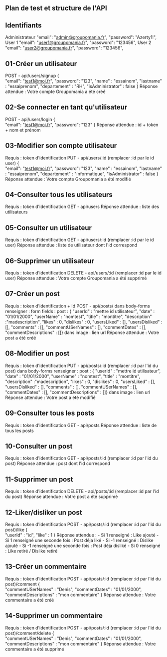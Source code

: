 ## Plan de test et structure de l'API
## Identifiants ##
Administrateur
    "email": "admin@groupomania.fr",
    "password": "Azerty1!",
User 1
    "email": "user1@groupomania.fr",
    "password": "123456",
User 2
    "email": "user2@groupomania.fr",
    "password": "123456",

## 01-Créer un utilisateur
POST - api/users/signup
{    
    "email": "test1@moi.fr",
    "password": "123",
    "name" : "essainom",
    "lastname" : "essaiprenom",
    "departement" : "RH",
    "isAdministrator" : false
}
Réponse attendue : Votre compte Groupomania a été créé

## 02-Se connecter en tant qu'utilisateur
POST - api/users/login
{    
    "email": "test1@moi.fr",
    "password": "123"
}
Réponse attendue : id + token + nom et prénom

## 03-Modifier son compte utilisateur
Requis : token d'identification
PUT - api/users/:id (remplacer :id par le id user)
{    
    "email": "test1@moi.fr",
    "password": "123",
    "name" : "essainom",
    "lastname" : "essaiprenom",
    "departement" : "Informatique",
    "isAdministrator" : false
}
Réponse attendue : Votre compte Groupomania a été modifié

## 04-Consulter tous les utilisateurs
Requis : token d'identification
GET - api/users
Réponse attendue : liste des utilisateurs

## 05-Consulter un utilisateur
Requis : token d'identification
GET - api/users/:id (remplacer :id par le id user)
Réponse attendue : liste de utilisateur dont l'id correspond

## 06-Supprimer un utilisateur
Requis : token d'identification
DELETE - api/users/:id (remplacer :id par le id user) 
Réponse attendue : Votre compte Groupomania a été supprimé

## 07-Créer un post 
Requis : token d'identification + Id
POST - api/posts/
dans body-forms renseigner : 
form fields : post : { "userId" : "mettre id utilisateur", "date" : "01/01/2000", "userName" : "nomtest", "title" : "montitre", "description" :"madescription", "likes" : 0, "dislikes" : 0, "usersLiked" : [], "usersDisliked" : [], "comments" : [], "commentUSerNames" : [], "commentDates" : [], "commentDescriptions" : []} 
dans image : lien url
Réponse attendue : Votre post a été créé

## 08-Modifier un post 
Requis : token d'identification
PUT - api/posts/:id (remplacer :id par l'id du post) 
dans body-forms renseigner : 
post : { "userId" : "mettre id utilisateur", "date" : "01/01/2000", "userName" : "nomtest", "title" : "montitre", "description" :"madescription", "likes" : 0, "dislikes" : 0, "usersLiked" : [], "usersDisliked" : [], "comments" : [], "commentUSerNames" : [], "commentDates" : [], "commentDescriptions" : []} 
dans image : lien url
Réponse attendue : Votre post a été modifié

## 09-Consulter tous les posts
Requis : token d'identification
GET - api/posts
Réponse attendue : liste de tous les posts

## 10-Consulter un post
Requis : token d'identification
GET - api/posts/:id (remplacer :id par l'id du post)
Réponse attendue : post dont l'id correspond

## 11-Supprimer un post
Requis : token d'identification
DELETE - api/posts/:id (remplacer :id par l'id du post)
Réponse attendue : Votre post a été supprimé

## 12-Liker/disliker un post
Requis : token d'identification
POST - api/posts/:id (remplacer :id par l'id du post)/like
{    
    "userId" : "id",
    "like" : 1
}
Réponse attendue : 
    - Si 1 renseigné : Like ajouté
    - Si 1 renseigné une seconde fois : Post déja liké
    - Si -1 renseigné : Dislike ajouté
    - Si -1 renseigné une seconde fois : Post déja disliké
    - Si 0 renseigné : Like retiré / Dislike retiré

## 13-Créer un commentaire  
Requis : token d'identification
POST - api/posts/:id (remplacer :id par l'id du post)/comment
{    
    "commentUSerNames" : "Denis",
    "commentDates" : "01/01/2000",
    "commentDescriptions" : "mon commentaire"
}
Réponse attendue : Votre commentaire a été créé

## 14-Supprimer un commentaire  
Requis : token d'identification
POST - api/posts/:id (remplacer :id par l'id du post)/comment/delete
{    
    "commentUSerNames" : "Denis",
    "commentDates" : "01/01/2000",
    "commentDescriptions" : "mon commentaire"
}
Réponse attendue : Votre commentaire a été supprimé
